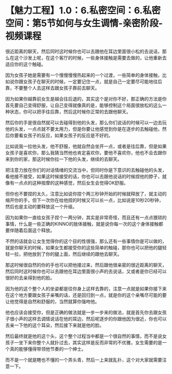 # 【魅力工程】1.0：6.私密空间：6.私密空间：第5节如何与女生调情-亲密阶段-视频课程

很近距离的聊天，然后同时这时候你也可以去跟他在耳边里面很小松的去说话，那么在这个沙发上呢，在这个客厅的时候，一些身体接触是需要去做的，让他重新去适应你的这个触碰。

因为女孩子她是需要有一个慢慢慢慢热起来的一个过渡，一些简单的身体接触，比如说你跟女孩子在聊天的时候，一定要记住一点，就是自己一定要尽可能地往后靠，不要整个人去这样去跟女孩子靠前去聊天。

因为如果你越靠前女生是越会往后退的，其实这个是对你不好，那正确的方法是你首先要自己变得舒服，让自己变得就像真的是，能够控制这个局面很放松的这么一种状态，你可以把手往后靠，然后这时候你正常的去跟他聊天。

然后你的手是很自然就可以去碰得到他的头发，那么你们说话的时候可以一边去玩他的头发，一点点就不要太用力，但是你要让他感觉到你是在逐步的去触碰他，然后你要看女孩子的反应，如果女孩子的反应是不好的。

比如说我一拉他头发，他不舒服，他就自然会坐开一点，或者是往后靠，但是如果女孩子是喜欢你，那么我猜当然他也肯定喜欢你，要他不喜欢你，他也不会去跟你来到你的家，那这时候你拉一下他的头发，继续的去聊天。

把注意力放在你们的对话情绪的交流当中，但同时你是下意识的去触碰他的头发，看他接不接受，如果这时候接受的话，你也可以去跟他说话的时候捏他的脖子，就像有一点点的这种按摩的这种感觉，然后女生会觉得OK舒服。

但你也不要捏的太久，注意比如说你捏个两三秒钟开始的时候就释放了，就主动的缩开你的手，但下一次你在给他捏的时候又可以长一点，比如说是10秒20秒钟，然后也是主动的要释放这一个升级。

因为如果你一直给女孩子捏个一两分钟，其实是非常奇怪，而且还有一点点猥琐的事情，什么是一些正确的KINNO的肢体接触，就是说你每一次的这个身体接触都要伴随着后面这个释放。

不然的话就会让女生觉得你的这个目的性很强，那么还有一些事情你是可以做的，就是你聊天的时候，如果女生都接受你的这些简单的触碰，那你也可以把他的腿轻轻一拉，把他放到了你的腿上面，然后继续的跟他去聊天。

那这时候很自然的你的手也可以把他搂过来，然后跟他很亲密的很近距离的聊天，然后同时这时候你也可以去跟他在耳边里面很小声的去说话，又或者是你已经可以很好的去亲得到他的脸。

因为他的这个整个人的坐姿都是往你身上这样去靠的，注意一点就是如果你接下来在这个地方要跟女孩子亲嘴的话，还是回归到一点，就是你的这个亲嘴尽可能的要让他觉得是自然和舒服的，当然就算你强吻他。

他也应该会接受你，但是正确的做法就是一步一步来的做法，就是首先你去跟女孩子很小声的这样去调情说话在他的耳边，然后呢逐步的你跟他因为很近，你也可以去亲一下他的这个耳朵，然后接下来就是他的脸。

然后最终就是他的这个头，这个整个过程当中都是一个很自然的事情，而不是说女孩子一坐下来你整个人就扑过去，其实这样是反而非常的不优雅，女生需要的是一个真的能够懂得带领他节奏的一个绅士。

而不是一个就是瞎也不懂的一个弄头青，然后一上来就乱扑，这个对大家就需要注意一下。